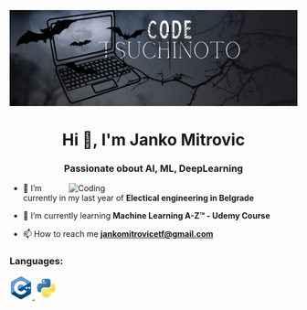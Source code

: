 <p align="center">
  <img src="Code.png" alt="Banner">
</p>
<h1 align="center">Hi 👋, I'm Janko Mitrovic</h1>
<h3 align="center">Passionate obout AI, ML, DeepLearning</h3>
<img align="right" alt="Coding" width="400" src="http://www.animated-gifs.fr/category_war/ninjas/64728481.gif">

- 🔭 I’m currently in my last year of **Electical engineering in Belgrade**

- 🌱 I’m currently learning **Machine Learning A-Z™ - Udemy Course**

- 📫 How to reach me **jankomitrovicetf@gmail.com**


<h3 align="left">Languages:</h3>
<p align="left"> <a href="https://www.w3schools.com/cpp/" target="_blank" rel="noreferrer"> <img src="https://raw.githubusercontent.com/devicons/devicon/master/icons/cplusplus/cplusplus-original.svg" alt="cplusplus" width="40" height="40"/> </a> <a href="https://www.python.org" target="_blank" rel="noreferrer"> <img src="https://raw.githubusercontent.com/devicons/devicon/master/icons/python/python-original.svg" alt="python" width="40" height="40"/> </a> </p>

